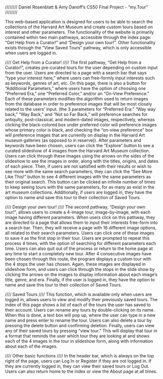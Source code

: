 //////// Daniel Rosenblatt & Amy Danoff’s CS50 Final Project - “my.Tour" ////////

This web-based application is designed for users to be able to search the collections of the Harvard Art Museum and
create custom tours based on interest and other parameters. The functionality of the website is primarily contained
within two main pathways, accessible through the index page: “Get Help from a Curator!” and “Design your own tour!”.
Other functionality exists through the “View Saved Tours” pathway, which is only accessible when users are logged in.

//// Get Help from a Curator! ////
The first pathway, “Get Help from a Curator!”, creates pre-curated tours for the user depending on custom input from
the user. Users are directed to a page with a search bar that says “type your interest here,” where users can free-formly
input interests such as keywords, genres of art, etc. On this page, there is also a button for “Additional Parameters,” where
users have the option of choosing one “Preferred Era,” one “Preferred Color,” and/or an “On-View Preference.” Each of
these parameters modifies the algorithm used to return images from the database in order to preference images that will be
most closely related to the users’ input. (the 3 parameters for “Preferred Era:” “Way way back,” “Way Back,” and “Not so
Far Back,” will preference searches for antiquity, post-classical, and modern-dated images, respectively, whereas clicking
the black-colored box under preferred color will preference images whose primary color is black, and checking the
“on-view preference” box will preference images that are currently on display in the Harvard Art museum galleries (as
opposed to in reserve)). After parameters and keywords have been chosen, users can click the “Explore” button to see a
curated slideshow of 4 images from the Harvard Art Museum collection. Users can click through these images using the arrows
on the sides of the slideshow to see the images in order, along with the titles, origins, and dates of each piece. Then, if
users are not satisfied with their results or wish to see more with the same search parameters, they can click the “See More
Like This!” button to see 4 different images with the same parameters as their original search. This button can be clicked
an infinite number of times to keep seeing tours with the same parameters, for as many as exist in the art museum collections.
Additionally, if users are logged in, they have the option to name and save this tour to their collection of Saved Tours.

//// Design your own tour! ////
The second pathway, “Design your own tour!”, allows users to create a 4-image tour, image-by-image, with each image having
different parameters. When users click on this pathway, they are directed to a page that allows them to input their interests
free-form into a search bar. Then, they will receive a page with 16 different image options, all related to their search
parameters. Users can click one of these images to save it as the first stop in their tour. Users are prompted to repeat
this process 4 times, with the option of searching for different parameters each time. Users can also quit out of the
process or return to the home page at any time to start a completely new tour. After 4 consecutive images have been
chosen through this route, the program displays a custom tour with the 4 stops the user has chosen. Again, these images
are displayed in slideshow form, and users can click through the stops in the slide show by clicking the arrows on the
images to display information about each image’s title, genre, and era. Finally, if the user is logged in, they have the
option to name and save this tour to their collection of Saved Tours.

//// Saved Tours ////
This function, which is available only when users are logged in, allows users to view and modify their previously saved tours.
The index of this page shows a list of each of the tours the user has saved to their account. Users can rename any tours
by double-clicking on its name. When this is done, a text box will pop up, where the user can type in a new name and
press enter to rename the tour. Users can also delete a tour by pressing the delete button and confirming deletion.
Finally, users can view any of their saved tours by pressing “view tour.” This will display that tour in a format that
reminds the user which tour they are looking at and shows each of the 4 images in the tour in slideshow form, along with
information about each of the images.

//// Other basic functions ////
In the header bar, which is always on the top right of the page, users can Log In or Register if they are not logged in.
If they are currently logged in, they can view their saved tours or Log Out. Users can also return home to the index
or view the About page at all times.
